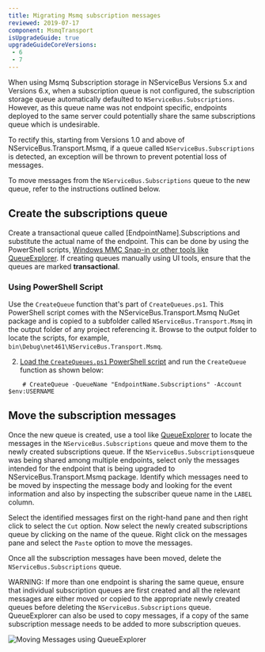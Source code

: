 ```yaml
---
title: Migrating Msmq subscription messages
reviewed: 2019-07-17
component: MsmqTransport
isUpgradeGuide: true
upgradeGuideCoreVersions:
 - 6
 - 7
---
```


When using Msmq Subscription storage in NServiceBus Versions 5.x and Versions 6.x, when a subscription queue is not configured, the subscription storage queue automatically defaulted to `NServiceBus.Subscriptions`. However, as this queue name was not endpoint specific, endpoints deployed to the same server could potentially share the same subscriptions queue which is undesirable. 

To rectify this, starting from Versions 1.0 and above of NServiceBus.Transport.Msmq, if a queue called `NServiceBus.Subscriptions` is detected, an exception will be thrown to prevent potential loss of messages. 

To move messages from the `NServiceBus.Subscriptions` queue to the new queue, refer to the instructions outlined below.

## Create the subscriptions queue

Create a transactional queue called [EndpointName].Subscriptions and substitute the actual name of the endpoint. This can be done by using the PowerShell scripts, [Windows MMC Snap-in or other tools like QueueExplorer](/transports/msmq/viewing-message-content-in-msmq.md#windows-native-tools). If creating queues manually using UI tools, ensure that the queues are marked **transactional**. 

### Using PowerShell Script

Use the `CreateQueue` function that's part of `CreateQueues.ps1`. This PowerShell script comes with the NServiceBus.Transport.Msmq NuGet package and is copied to a subfolder called `NServiceBus.Transport.Msmq` in the output folder of any project referencing it. Browse to the output folder to locate the scripts, for example, `bin\Debug\net461\NServiceBus.Transport.Msmq`. 

2. [Load the `CreateQueues.ps1` PowerShell script](https://technet.microsoft.com/en-us/library/bb613481.aspx) and run the `CreateQueue` function as shown below:

```
    # CreateQueue -QueueName "EndpointName.Subscriptions" -Account $env:USERNAME
```


## Move the subscription messages 

Once the new queue is created, use a tool like [QueueExplorer](https://www.cogin.com/mq/index.php) to locate the messages in the `NServiceBus.Subscriptions` queue and move them to the newly created subscriptions queue. If the `NServiceBus.Subscriptions`queue was being shared among multiple endpoints, select only the messages intended for the endpoint that is being upgraded to NServiceBus.Transport.Msmq package. Identify which messages need to be moved by inspecting the message body and looking for the event information and also by inspecting the subscriber queue name in the `LABEL` column.

Select the identified messages first on the right-hand pane and then right click to select the `Cut` option. Now select the newly created subscriptions queue by clicking on the name of the queue. Right click on the messages pane and select the `Paste` option to move the messages. 

Once all the subscription messages have been moved, delete the `NServiceBus.Subscriptions` queue.

WARNING: If more than one endpoint is sharing the same queue, ensure that individual subscription queues are first created and all the relevant messages are either moved or copied to the appropriate newly created queues before deleting the `NServiceBus.Subscriptions` queue. QueueExplorer can also be used to copy messages, if a copy of the same subscription message needs to be added to more subscription queues.

![Moving Messages using QueueExplorer](moving-messages.png)
